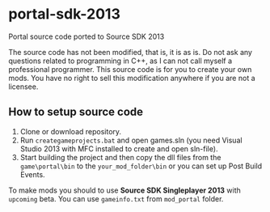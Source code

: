 # portal-sdk-2013
Portal source code ported to Source SDK 2013

The source code has not been modified, that is, it is as is. Do not ask any questions related to programming in C++, as I can not call myself a professional programmer.
This source code is for you to create your own mods. You have no right to sell this modification anywhere if you are not a licensee.

## How to setup source code

1. Clone or download repository.
2. Run `creategameprojects.bat` and open games.sln (you need Visual Studio 2013 with MFC installed to create and open sln-file).
3. Start building the project and then copy the dll files from the `game\portal\bin` to the `your_mod_folder\bin` or you can set up Post Build Events.

To make mods you should to use **Source SDK Singleplayer 2013** with `upcoming` beta.
You can use `gameinfo.txt` from `mod_portal` folder.
